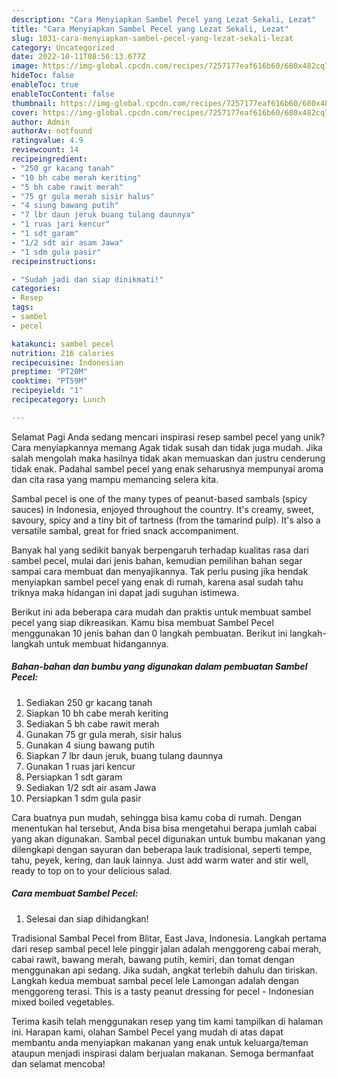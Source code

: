 ```yaml
---
description: "Cara Menyiapkan Sambel Pecel yang Lezat Sekali, Lezat"
title: "Cara Menyiapkan Sambel Pecel yang Lezat Sekali, Lezat"
slug: 1031-cara-menyiapkan-sambel-pecel-yang-lezat-sekali-lezat
category: Uncategorized
date: 2022-10-11T08:56:13.677Z
image: https://img-global.cpcdn.com/recipes/7257177eaf616b60/680x482cq70/sambel-pecel-foto-resep-utama.jpg
hideToc: false
enableToc: true
enableTocContent: false
thumbnail: https://img-global.cpcdn.com/recipes/7257177eaf616b60/680x482cq70/sambel-pecel-foto-resep-utama.jpg
cover: https://img-global.cpcdn.com/recipes/7257177eaf616b60/680x482cq70/sambel-pecel-foto-resep-utama.jpg
author: Admin
authorAv: notfound
ratingvalue: 4.9
reviewcount: 14
recipeingredient:
- "250 gr kacang tanah"
- "10 bh cabe merah keriting"
- "5 bh cabe rawit merah"
- "75 gr gula merah sisir halus"
- "4 siung bawang putih"
- "7 lbr daun jeruk buang tulang daunnya"
- "1 ruas jari kencur"
- "1 sdt garam"
- "1/2 sdt air asam Jawa"
- "1 sdm gula pasir"
recipeinstructions:

- "Sudah jadi dan siap dinikmati!"
categories:
- Resep
tags:
- sambel
- pecel

katakunci: sambel pecel 
nutrition: 216 calories
recipecuisine: Indonesian
preptime: "PT20M"
cooktime: "PT59M"
recipeyield: "1"
recipecategory: Lunch

---
```



Selamat Pagi Anda sedang mencari inspirasi resep sambel pecel yang unik? Cara menyiapkannya memang Agak tidak susah dan tidak juga mudah. Jika salah mengolah maka hasilnya tidak akan memuaskan dan justru cenderung tidak enak. Padahal sambel pecel yang enak seharusnya mempunyai aroma dan cita rasa yang mampu memancing selera kita.


Sambal pecel is one of the many types of peanut-based sambals (spicy sauces) in Indonesia, enjoyed throughout the country. It&#39;s creamy, sweet, savoury, spicy and a tiny bit of tartness (from the tamarind pulp). It&#39;s also a versatile sambal, great for fried snack accompaniment.

Banyak hal yang sedikit banyak berpengaruh terhadap kualitas rasa dari sambel pecel, mulai dari jenis bahan, kemudian pemilihan bahan segar sampai cara membuat dan menyajikannya. Tak perlu pusing jika hendak menyiapkan sambel pecel yang enak di rumah, karena asal sudah tahu triknya maka hidangan ini dapat jadi suguhan istimewa.


Berikut ini ada beberapa cara mudah dan praktis untuk membuat sambel pecel yang siap dikreasikan. Kamu bisa membuat Sambel Pecel menggunakan 10 jenis bahan dan 0 langkah pembuatan. Berikut ini langkah-langkah untuk membuat hidangannya.

<!--inarticleads1-->

##### Bahan-bahan dan bumbu yang digunakan dalam pembuatan Sambel Pecel:

1. Sediakan 250 gr kacang tanah
1. Siapkan 10 bh cabe merah keriting
1. Sediakan 5 bh cabe rawit merah
1. Gunakan 75 gr gula merah, sisir halus
1. Gunakan 4 siung bawang putih
1. Siapkan 7 lbr daun jeruk, buang tulang daunnya
1. Gunakan 1 ruas jari kencur
1. Persiapkan 1 sdt garam
1. Sediakan 1/2 sdt air asam Jawa
1. Persiapkan 1 sdm gula pasir


Cara buatnya pun mudah, sehingga bisa kamu coba di rumah. Dengan menentukan hal tersebut, Anda bisa bisa mengetahui berapa jumlah cabai yang akan digunakan. Sambal pecel digunakan untuk bumbu makanan yang dilengkapi dengan sayuran dan beberapa lauk tradisional, seperti tempe, tahu, peyek, kering, dan lauk lainnya. Just add warm water and stir well, ready to top on to your delicious salad. 

<!--inarticleads2-->

##### Cara membuat Sambel Pecel:


1. Selesai dan siap dihidangkan!

Tradisional Sambal Pecel from Blitar, East Java, Indonesia. Langkah pertama dari resep sambal pecel lele pinggir jalan adalah menggoreng cabai merah, cabai rawit, bawang merah, bawang putih, kemiri, dan tomat dengan menggunakan api sedang. Jika sudah, angkat terlebih dahulu dan tiriskan. Langkah kedua membuat sambal pecel lele Lamongan adalah dengan menggoreng terasi. This is a tasty peanut dressing for pecel - Indonesian mixed boiled vegetables. 

Terima kasih telah menggunakan resep yang tim kami tampilkan di halaman ini. Harapan kami, olahan Sambel Pecel yang mudah di atas dapat membantu anda menyiapkan makanan yang enak untuk keluarga/teman ataupun menjadi inspirasi dalam berjualan makanan. Semoga bermanfaat dan selamat mencoba!
